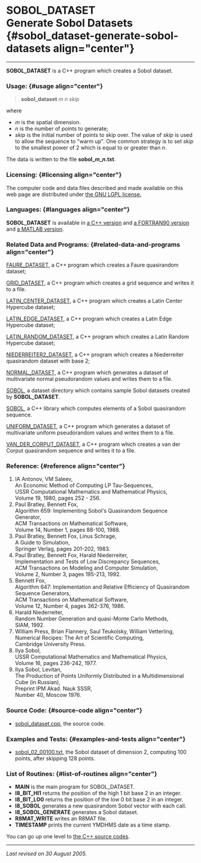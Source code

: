 SOBOL\_DATASET\
Generate Sobol Datasets {#sobol_dataset-generate-sobol-datasets align="center"}
=======================

------------------------------------------------------------------------

**SOBOL\_DATASET** is a C++ program which creates a Sobol dataset.

### Usage: {#usage align="center"}

> **sobol\_dataset** *m* *n* *skip*

where

-   *m* is the spatial dimension.
-   *n* is the number of points to generate;
-   *skip* is the initial number of points to skip over. The value of
    *skip* is used to allow the sequence to "warm up". One common
    strategy is to set *skip* to the smallest power of 2 which is equal
    to or greater than *n*.

The data is written to the file **sobol\_*m*\_*n*.txt**.

### Licensing: {#licensing align="center"}

The computer code and data files described and made available on this
web page are distributed under [the GNU LGPL
license.](../../txt/gnu_lgpl.txt)

### Languages: {#languages align="center"}

**SOBOL\_DATASET** is available in [a C++
version](../../master/sobol_dataset/sobol_dataset.md) and [a
FORTRAN90 version](../../f_src/sobol_dataset/sobol_dataset.md) and [a
MATLAB version](../../m_src/sobol_dataset/sobol_dataset.md).

### Related Data and Programs: {#related-data-and-programs align="center"}

[FAURE\_DATASET](../../master/faure_dataset/faure_dataset.md), a C++
program which creates a Faure quasirandom dataset;

[GRID\_DATASET](../../master/grid_dataset/grid_dataset.md), a C++
program which creates a grid sequence and writes it to a file.

[LATIN\_CENTER\_DATASET](../../master/latin_center_dataset/latin_center_dataset.md),
a C++ program which creates a Latin Center Hypercube dataset;

[LATIN\_EDGE\_DATASET](../../master/latin_edge_dataset/latin_edge_dataset.md),
a C++ program which creates a Latin Edge Hypercube dataset;

[LATIN\_RANDOM\_DATASET](../../master/latin_random_dataset/latin_random_dataset.md),
a C++ program which creates a Latin Random Hypercube dataset;

[NIEDERREITER2\_DATASET](../../master/niederreiter2_dataset/niederreiter2_dataset.md),
a C++ program which creates a Niederreiter quasirandom dataset with base
2;

[NORMAL\_DATASET](../../master/normal_dataset/normal_dataset.md), a
C++ program which generates a dataset of multivariate normal
pseudorandom values and writes them to a file.

[SOBOL](../../datasets/sobol/sobol.md), a dataset directory which
contains sample Sobol datasets created by **SOBOL\_DATASET**.

[SOBOL](../../master/sobol/sobol.md), a C++ library which computes
elements of a Sobol quasirandom sequence.

[UNIFORM\_DATASET](../../master/uniform_dataset/uniform_dataset.md),
a C++ program which generates a dataset of multivariate uniform
pseudorandom values and writes them to a file.

[VAN\_DER\_CORPUT\_DATASET](../../master/van_der_corput_dataset/van_der_corput_dataset.md),
a C++ program which creates a van der Corput quasirandom sequence and
writes it to a file.

### Reference: {#reference align="center"}

1.  IA Antonov, VM Saleev,\
    An Economic Method of Computing LP Tau-Sequences,\
    USSR Computational Mathematics and Mathematical Physics,\
    Volume 19, 1980, pages 252 - 256.
2.  Paul Bratley, Bennett Fox,\
    Algorithm 659: Implementing Sobol's Quasirandom Sequence Generator,\
    ACM Transactions on Mathematical Software,\
    Volume 14, Number 1, pages 88-100, 1988.
3.  Paul Bratley, Bennett Fox, Linus Schrage,\
    A Guide to Simulation,\
    Springer Verlag, pages 201-202, 1983.
4.  Paul Bratley, Bennett Fox, Harald Niederreiter,\
    Implementation and Tests of Low Discrepancy Sequences,\
    ACM Transactions on Modeling and Computer Simulation,\
    Volume 2, Number 3, pages 195-213, 1992.
5.  Bennett Fox,\
    Algorithm 647: Implementation and Relative Efficiency of Quasirandom
    Sequence Generators,\
    ACM Transactions on Mathematical Software,\
    Volume 12, Number 4, pages 362-376, 1986.
6.  Harald Niederreiter,\
    Random Number Generation and quasi-Monte Carlo Methods,\
    SIAM, 1992.
7.  William Press, Brian Flannery, Saul Teukolsky, William Vetterling,\
    Numerical Recipes: The Art of Scientific Computing,\
    Cambridge University Press.
8.  Ilya Sobol,\
    USSR Computational Mathematics and Mathematical Physics,\
    Volume 16, pages 236-242, 1977.
9.  Ilya Sobol, Levitan,\
    The Production of Points Uniformly Distributed in a Multidimensional
    Cube (in Russian),\
    Preprint IPM Akad. Nauk SSSR,\
    Number 40, Moscow 1976.

### Source Code: {#source-code align="center"}

-   [sobol\_dataset.cpp](sobol_dataset.cpp), the source code.

### Examples and Tests: {#examples-and-tests align="center"}

-   [sobol\_02\_00100.txt](sobol_02_00100.txt), the Sobol dataset of
    dimension 2, computing 100 points, after skipping 128 points.

### List of Routines: {#list-of-routines align="center"}

-   **MAIN** is the main program for SOBOL\_DATASET.
-   **I8\_BIT\_HI1** returns the position of the high 1 bit base 2 in an
    integer.
-   **I8\_BIT\_LO0** returns the position of the low 0 bit base 2 in an
    integer.
-   **I8\_SOBOL** generates a new quasirandom Sobol vector with each
    call.
-   **I8\_SOBOL\_GENERATE** generates a Sobol dataset.
-   **R8MAT\_WRITE** writes an R8MAT file.
-   **TIMESTAMP** prints the current YMDHMS date as a time stamp.

You can go up one level to [the C++ source codes](../cpp_src.md).

------------------------------------------------------------------------

*Last revised on 30 August 2005.*
